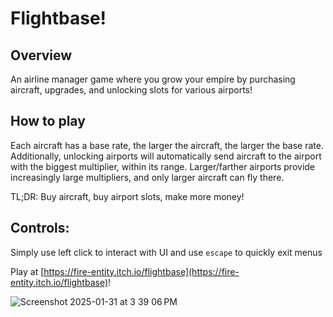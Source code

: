 # Flightbase!

## Overview
An airline manager game where you grow your empire by purchasing aircraft, upgrades, and unlocking slots for various airports!

## How to play
Each aircraft has a base rate, the larger the aircraft, the larger the base rate. Additionally, unlocking airports will automatically send aircraft to the airport with the biggest multiplier, within its range. Larger/farther airports provide increasingly large multipliers, and only larger aircraft can fly there.

TL;DR: Buy aircraft, buy airport slots, make more money!

## Controls:
Simply use left click to interact with UI and use `escape` to quickly exit menus

Play at [https://fire-entity.itch.io/flightbase](https://fire-entity.itch.io/flightbase)!

![Screenshot 2025-01-31 at 3 39 06 PM](https://github.com/user-attachments/assets/ec91f362-27b6-470c-9209-ec6b3cbb0f85)
